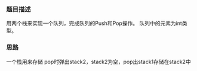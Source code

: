 ### 题目描述
用两个栈来实现一个队列，完成队列的Push和Pop操作。 队列中的元素为int类型。

### 思路
一个栈用来存储
pop时弹出stack2，stack2为空，pop出stack1存储在stack2中